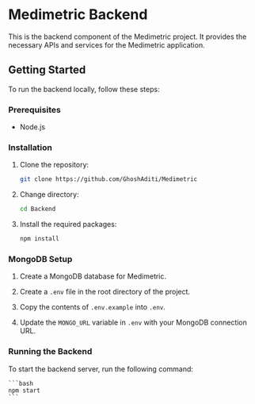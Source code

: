 # Medimetric Backend

This is the backend component of the Medimetric project. It provides the necessary APIs and services for the Medimetric application.

## Getting Started

To run the backend locally, follow these steps:

### Prerequisites

- Node.js

### Installation

1. Clone the repository:

    ```bash
    git clone https://github.com/GhoshAditi/Medimetric
    ```

2. Change directory:
    ```bash
    cd Backend
    ```

3. Install the required packages:

    ```bash
    npm install
    ```

### MongoDB Setup

1. Create a MongoDB database for Medimetric.

2. Create a `.env` file in the root directory of the project.

3. Copy the contents of `.env.example` into `.env`.

4. Update the `MONGO_URL` variable in `.env` with your MongoDB connection URL.

### Running the Backend

To start the backend server, run the following command:

    ```bash
    npm start
    ```

